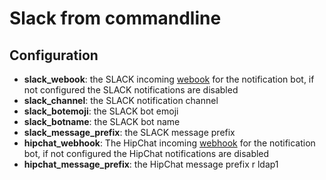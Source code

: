# Slack from commandline


## Configuration

* **slack_webook**: the SLACK incoming [webook](https://api.slack.com/incoming-webhooks) for the notification bot, if not configured the SLACK notifications are disabled
* **slack_channel**: the SLACK notification channel
* **slack_botemoji**: the SLACK bot emoji
* **slack_botname**: the SLACK bot name
* **slack_message_prefix**: the SLACK message prefix
* **hipchat_webhook**: The HipChat incoming [webhook](https://www.hipchat.com/docs/apiv2/method/send_room_notification) for the notification bot, if not configured the HipChat notifications are disabled
* **hipchat_message_prefix**: the HipChat message prefix
r ldap1
```
